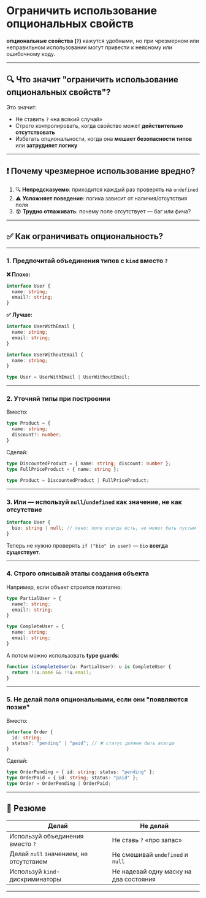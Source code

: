 # Ограничить использование опциональных свойств

**опциональные свойства (`?`)** кажутся удобными, но при чрезмерном или неправильном использовании могут привести к неясному или ошибочному коду.

---

## 🔍 Что значит "ограничить использование опциональных свойств"?

Это значит:

* Не ставить `?` «на всякий случай»
* Строго контролировать, когда свойство может **действительно отсутствовать**
* Избегать опциональности, когда она **мешает безопасности типов** или **затрудняет логику**

---

## ❗ Почему чрезмерное использование вредно?

1. 🔍 **Непредсказуемо**: приходится каждый раз проверять на `undefined`
2. ⚠️ **Усложняет поведение**: логика зависит от наличия/отсутствия поля
3. 😵 **Трудно отлаживать**: почему поле отсутствует — баг или фича?

---

## ✅ Как ограничивать опциональность?

---

### 1. **Предпочитай объединения типов с `kind` вместо `?`**

**❌ Плохо:**

```ts
interface User {
  name: string;
  email?: string;
}
```

**✅ Лучше:**

```ts
interface UserWithEmail {
  name: string;
  email: string;
}

interface UserWithoutEmail {
  name: string;
}

type User = UserWithEmail | UserWithoutEmail;
```

---

### 2. **Уточняй типы при построении**

Вместо:

```ts
type Product = {
  name: string;
  discount?: number;
}
```

Сделай:

```ts
type DiscountedProduct = { name: string; discount: number };
type FullPriceProduct = { name: string };

type Product = DiscountedProduct | FullPriceProduct;
```

---

### 3. **Или — используй `null`/`undefined` как значение, не как отсутствие**

```ts
interface User {
  bio: string | null; // явно: поле всегда есть, но может быть пустым
}
```

Теперь не нужно проверять `if ("bio" in user)` — `bio` **всегда существует**.

---

### 4. **Строго описывай этапы создания объекта**

Например, если объект строится поэтапно:

```ts
type PartialUser = {
  name?: string;
  email?: string;
}

type CompleteUser = {
  name: string;
  email: string;
}
```

А потом можно использовать **type guards**:

```ts
function isCompleteUser(u: PartialUser): u is CompleteUser {
  return !!u.name && !!u.email;
}
```

---

### 5. **Не делай поля опциональными, если они "появляются позже"**

Вместо:

```ts
interface Order {
  id: string;
  status?: "pending" | "paid"; // ❌ статус должен быть всегда
}
```

Сделай:

```ts
type OrderPending = { id: string; status: "pending" };
type OrderPaid = { id: string; status: "paid" };
type Order = OrderPending | OrderPaid;
```

---

## 🧠 Резюме

| Делай                                  | Не делай                               |
| -------------------------------------- | -------------------------------------- |
| Используй объединения вместо `?`       | Не ставь `?` «про запас»               |
| Делай `null` значением, не отсутствием | Не смешивай `undefined` и `null`       |
| Используй `kind`-дискриминаторы        | Не надевай одну маску на два состояния |

---
